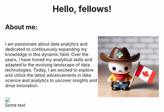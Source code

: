 <h1> <center>Hello, fellows!</center> </h1>

<h2 align="left">About me:</h2>


<img align="right" src='Media/ImageAI - 1024x1024.gif' width=200 heigth=200 style="margin-left: 3px;">
<br clear="left"/>
I am passionate about data analytics and dedicated to continuously expanding my knowledge in this dynamic field. Over the years, I have honed my analytical skills and adapted to the evolving landscape of data technologies. Today, I am excited to explore and utilize the latest advancements in data science and analytics to uncover insights and drive innovation.

##
<img align="left" src="https://leetcode.card.workers.dev/Inveterate_Enthusiast?theme=auto&font=baloo&extension=activity" width=500 heigth=500 style="margin-right: 3px;">
<br clear="right">
Some text

<!-- ![LeetCode Stats](https://leetcode.card.workers.dev/Inveterate_Enthusiast?theme=auto&font=baloo&extension=activity) -->

